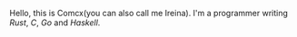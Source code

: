 Hello, this is Comcx(you can also call me Ireina).
I'm a programmer writing *Rust*, *C*, *Go* and *Haskell*.


